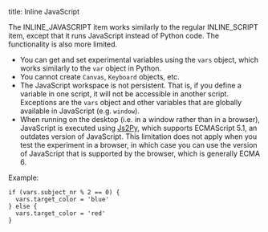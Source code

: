 title: Inline JavaScript


The INLINE_JAVASCRIPT item works similarly to the regular INLINE_SCRIPT item, except that it runs JavaScript instead of Python code. The functionality is also more limited.

- You can get and set experimental variables using the `vars` object, which works similarly to the `var` object in Python.
- You cannot create `Canvas`, `Keyboard` objects, etc.
- The JavaScript workspace is not persistent. That is, if you define a variable in one script, it will not be accessible in another script. Exceptions are the `vars` object and other variables that are globally available in JavaScript (e.g. `window`).
- When running on the desktop (i.e. in a window rather than in a browser), JavaScript is executed using [Js2Py](https://github.com/PiotrDabkowski/Js2Py), which supports ECMAScript 5.1, an outdates version of JavaScript. This limitation does not apply when you test the experiment in a browser, in which case you can use the version of JavaScript that is supported by the browser, which is generally ECMA 6.


Example:


``` .javascript
if (vars.subject_nr % 2 == 0) {
  vars.target_color = 'blue'
} else {
  vars.target_color = 'red'
}
```
